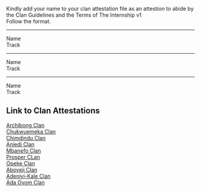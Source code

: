 Kindly add your name to your clan attestation file as an attestion to abide by the Clan Guidelines and the Terms of The Internship v1
<br/> Follow the format.<br/> 
___
Name <br/>
Track
___
Name <br/>
Track
___
Name <br/>
Track

## Link to Clan Attestations
[Archibong Clan](Archibong-Clan.md) <br/>
[Chukwuemeka Clan](Chukwuemeka-Clan.md) <br/>
[Chimdindu Clan](Chimdindu-Clan.md) <br/>
[Aniedi Clan](Aniedi-Clan.md) <br/>
[Mbanefo Clan](Mbanefo-Clan.md) <br/>
[Prosper CLan](Prosper-Clan.md)<br/>
[Opeke Clan](Opeke-Clan.md) <br/>
[Aboyeji Clan](Aboyeji-Clan.md)<br/>
[Adeniyi-Kale Clan](Adeniyi-Kale-Clan.md) <br/>
[Ada Oyom Clan](Chukwuemeka-Clan.md) <br/>
